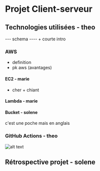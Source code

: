 # Projet Client-serveur
## Technologies utilisées - theo
--- schema ---- + courte intro
### AWS  
- definition
- pk aws (avantages)
#### EC2 - marie
+ cher + chiant
#### Lambda - marie

#### Bucket - solene
c'est une poche mais en anglais

### GitHub Actions - theo
![alt text](Downloads/github_action.png)

## Rétrospective projet - solene
